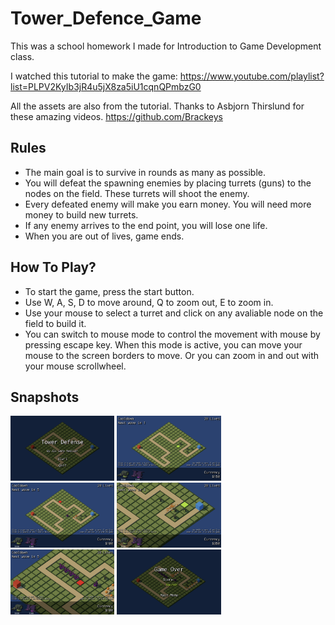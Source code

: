 # Tower_Defence_Game

This was a school homework I made for Introduction to Game Development class.

I watched this tutorial to make the game:
https://www.youtube.com/playlist?list=PLPV2KyIb3jR4u5jX8za5iU1cqnQPmbzG0

All the assets are also from the tutorial. Thanks to Asbjorn Thirslund for these amazing videos.
https://github.com/Brackeys

## Rules

- The main goal is to survive in rounds as many as possible.
- You will defeat the spawning enemies by placing turrets (guns) to the nodes on the field. These turrets will shoot the enemy.
- Every defeated enemy will make you earn money. You will need more money to build new turrets.
- If any enemy arrives to the end point, you will lose one life.
- When you are out of lives, game ends.

## How To Play?

- To start the game, press the start button.
- Use W, A, S, D to move around, Q to zoom out, E to zoom in.
- Use your mouse to select a turret and click on any avaliable node on the field to build it.
- You can switch to mouse mode to control the movement with mouse by pressing escape key. When this mode is active, you can move your mouse to the screen borders to move. Or you can zoom in and out with your mouse scrollwheel.

## Snapshots

<p display="inline">
  <img src="images/AEN-towerdefense-1.png" width="33%"/>
  <img src="images/AEN-towerdefense-2.png" width="33%" />
  <img src="images/AEN-towerdefense-3.png" width="33%" />
  <img src="images/AEN-towerdefense-4.png" width="33%" />
  <img src="images/AEN-towerdefense-5.png" width="33%" />
  <img src="images/AEN-towerdefense-6.png" width="33%" />
</p>